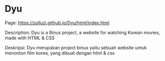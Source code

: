 # Dyu

Page: https://zulluzi.github.io/Dyu/html/index.html

Description:
Dyu is a Binus project, a website for watching Korean movies, made with HTML & CSS

Deskripsi:
Dyu merupakan project binus yaitu sebuah website untuk menonton film korea, yang dibuat dengan html & css
